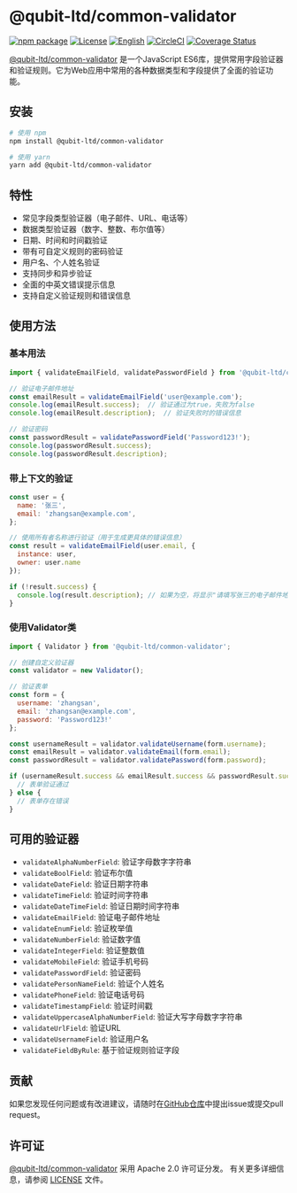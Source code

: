 # @qubit-ltd/common-validator

[![npm package](https://img.shields.io/npm/v/@qubit-ltd/common-validator.svg)](https://npmjs.com/package/@qubit-ltd/common-validator)
[![License](https://img.shields.io/badge/License-Apache-blue.svg)](https://www.apache.org/licenses/LICENSE-2.0)
[![English](https://img.shields.io/badge/docs-English-blue.svg)](README.md)
[![CircleCI](https://dl.circleci.com/status-badge/img/gh/Haixing-Hu/js-common-validator/tree/master.svg?style=shield)](https://dl.circleci.com/status-badge/redirect/gh/Haixing-Hu/js-common-validator/tree/master)
[![Coverage Status](https://coveralls.io/repos/github/Haixing-Hu/js-common-validator/badge.svg?branch=master)](https://coveralls.io/github/Haixing-Hu/js-common-validator?branch=master)

[@qubit-ltd/common-validator] 是一个JavaScript ES6库，提供常用字段验证器和验证规则。它为Web应用中常用的各种数据类型和字段提供了全面的验证功能。

## 安装

```bash
# 使用 npm
npm install @qubit-ltd/common-validator

# 使用 yarn
yarn add @qubit-ltd/common-validator
```

## 特性

- 常见字段类型验证器（电子邮件、URL、电话等）
- 数据类型验证器（数字、整数、布尔值等）
- 日期、时间和时间戳验证
- 带有可自定义规则的密码验证
- 用户名、个人姓名验证
- 支持同步和异步验证
- 全面的中英文错误提示信息
- 支持自定义验证规则和错误信息

## 使用方法

### 基本用法

```javascript
import { validateEmailField, validatePasswordField } from '@qubit-ltd/common-validator';

// 验证电子邮件地址
const emailResult = validateEmailField('user@example.com');
console.log(emailResult.success);  // 验证通过为true，失败为false
console.log(emailResult.description);  // 验证失败时的错误信息

// 验证密码
const passwordResult = validatePasswordField('Password123!');
console.log(passwordResult.success);
console.log(passwordResult.description);
```

### 带上下文的验证

```javascript
const user = {
  name: '张三',
  email: 'zhangsan@example.com',
};

// 使用所有者名称进行验证（用于生成更具体的错误信息）
const result = validateEmailField(user.email, { 
  instance: user, 
  owner: user.name 
});

if (!result.success) {
  console.log(result.description); // 如果为空，将显示"请填写张三的电子邮件地址"
}
```

### 使用Validator类

```javascript
import { Validator } from '@qubit-ltd/common-validator';

// 创建自定义验证器
const validator = new Validator();

// 验证表单
const form = {
  username: 'zhangsan',
  email: 'zhangsan@example.com',
  password: 'Password123!'
};

const usernameResult = validator.validateUsername(form.username);
const emailResult = validator.validateEmail(form.email);
const passwordResult = validator.validatePassword(form.password);

if (usernameResult.success && emailResult.success && passwordResult.success) {
  // 表单验证通过
} else {
  // 表单存在错误
}
```

## 可用的验证器

- `validateAlphaNumberField`: 验证字母数字字符串
- `validateBoolField`: 验证布尔值
- `validateDateField`: 验证日期字符串
- `validateTimeField`: 验证时间字符串
- `validateDateTimeField`: 验证日期时间字符串
- `validateEmailField`: 验证电子邮件地址
- `validateEnumField`: 验证枚举值
- `validateNumberField`: 验证数字值
- `validateIntegerField`: 验证整数值
- `validateMobileField`: 验证手机号码
- `validatePasswordField`: 验证密码
- `validatePersonNameField`: 验证个人姓名
- `validatePhoneField`: 验证电话号码
- `validateTimestampField`: 验证时间戳
- `validateUppercaseAlphaNumberField`: 验证大写字母数字字符串
- `validateUrlField`: 验证URL
- `validateUsernameField`: 验证用户名
- `validateFieldByRule`: 基于验证规则验证字段

## <span id="contributing">贡献</span>

如果您发现任何问题或有改进建议，请随时在[GitHub仓库]中提出issue或提交pull request。

## <span id="license">许可证</span>

[@qubit-ltd/common-validator] 采用 Apache 2.0 许可证分发。
有关更多详细信息，请参阅 [LICENSE](LICENSE) 文件。

[@qubit-ltd/common-validator]: https://npmjs.com/package/@qubit-ltd/common-validator
[GitHub仓库]: https://github.com/Haixing-Hu/js-common-validator 